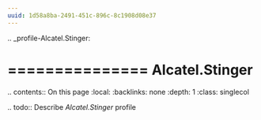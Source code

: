 ```yaml
---
uuid: 1d58a8ba-2491-451c-896c-8c1908d08e37
---
```

.. _profile-Alcatel.Stinger:

===============
Alcatel.Stinger
===============

.. contents:: On this page
    :local:
    :backlinks: none
    :depth: 1
    :class: singlecol

.. todo::
    Describe *Alcatel.Stinger* profile

